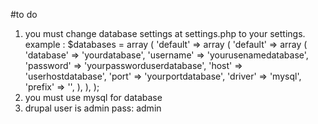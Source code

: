 #to do

1. you must  change database settings at settings.php to your settings. 
example : 
$databases = array (
  'default' => 
  array (
    'default' => 
    array (
      'database' => 'yourdatabase',
      'username' => 'yourusenamedatabase',
      'password' => 'yourpassworduserdatabase',
      'host' => 'userhostdatabase',
      'port' => 'yourportdatabase',
      'driver' => 'mysql',
      'prefix' => '',
    ),
  ),
);
2. you must use mysql for database
3. drupal user is admin pass: admin

